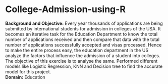 # College-Admission-using-R
**Background and Objective:**  Every year thousands of applications are being submitted by international students for admission in colleges of the USA. It becomes an iterative task for the Education Department to know the total number of applications received and then compare that data with the total number of applications successfully accepted and visas processed. Hence to make the entire process easy, the education department in the US analyze the factors that influence the admission of a student into colleges. The objective of this exercise is to analyse the same. Performed different models like Logistic Regression, KNN and Decision tree to find the accurate model for this project.  
**Domain:** Education
